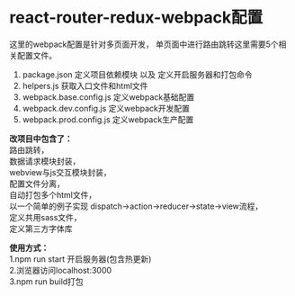 # react-router-redux-webpack配置 #

这里的webpack配置是针对多页面开发， 单页面中进行路由跳转这里需要5个相关配置文件。

1. package.json  定义项目依赖模块 以及 定义开启服务器和打包命令
2. helpers.js  获取入口文件和html文件
3. webpack.base.config.js  定义webpack基础配置
4. webpack.dev.config.js  定义webpack开发配置
5. webpack.prod.config.js  定义webpack生产配置

**改项目中包含了：**<br>
  路由跳转，<br>
  数据请求模块封装，<br>
  webview与js交互模块封装，<br>
  配置文件分离，<br>
  自动打包多个html文件，<br>
  以一个简单的例子实现 dispatch->action->reducer->state->view流程，<br>
  定义共用sass文件，<br>
  定义第三方字体库

**使用方式：**<br>
1.npm run start 开启服务器(包含热更新)<br>
2.浏览器访问localhost:3000<br>
3.npm run build打包


  
